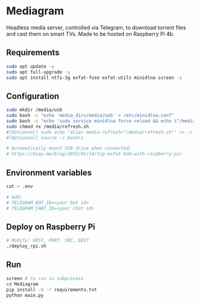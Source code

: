 # Mediagram

Headless media server, controlled via Telegram, to download torrent files and cast them on smart TVs.
Made to be hosted on Raspberry Pi 4b.

## Requirements

```bash
sudo apt update -y
sudo apt full-upgrade -y
sudo apt install ntfs-3g exfat-fuse exfat-utils minidlna screen -y
```

## Configuration

```bash
sudo mkdir /media/usb
sudo bash -c "echo 'media_dir=/media/usb' > /etc/minidlna.conf"
sudo bash -c "echo 'sudo service minidlna force-reload && echo \"/media/usb: refresh.\"' > /media/refresh.sh"
sudo chmod +x /media/refresh.sh
#[Optionnal] sudo echo 'alias media-refresh="/media/refresh.sh"' >> ~/.bashrc
#[Optionnal] source ~/.bashrc

# Automatically mount USB drive when connected:
# https://miqu.me/blog/2015/01/14/tip-exfat-hdd-with-raspberry-pi/
```

## Environment variables

```bash
cat > .env

# Add:
# TELEGRAM_BOT_ID=<your bot id>
# TELEGRAM_CHAT_ID=<your chat id>
```

## Deploy on Raspberry Pi

```bash
# Modify: HOST, PORT, SRC, DEST
./deploy_rpi.sh
```

## Run

```bash
screen # to run in subprocess
cd Mediagram
pip install -U -r requirements.txt
python main.py
```
